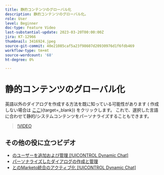 ```yaml
---
title: 静的コンテンツのグローバル化
description: 静的コンテンツのグローバル化。
role: User
level: Beginner
doc-type: Feature Video
last-substantial-update: 2023-03-20T00:00:00Z
jira: KT-12966
thumbnail: 3416924.jpeg
source-git-commit: 40e21085caf5a23f98607d20930976d1f6fdb469
workflow-type: tm+mt
source-wordcount: '68'
ht-degree: 0%

---
```



# 静的コンテンツのグローバル化

英語以外のダイアログを作成する方法を既に知っている可能性があります ( 作成しない場合は [ここ](https://nation.marketo.com/t5/dynamic-chat-discussion/design-non-english-language-conversations-in-dynamic-chat/m-p/324317#M39)){target=_blank}) をクリックします。 これで、選択した言語に合わせて静的/システムコンテンツをパーソナライズすることもできます。

>[!VIDEO](https://video.tv.adobe.com/v/3416924/?quality=12&learn=on)

## その他の役に立つビデオ

* [のユーザーを追加および管理 [!UICONTROL Dynamic Chat] ](user-management.md)
* [パーソナライズしたダイアログの作成と管理](dialogue-management.md)
* [とのMarketo統合のアクティブ化 [!UICONTROL Dynamic Chat] ](marketo-integration.md)
